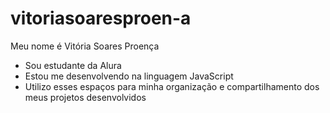 # vitoriasoaresproen-a
Meu nome é Vitória Soares Proença

- Sou estudante da Alura
- Estou me desenvolvendo na linguagem JavaScript
- Utilizo esses espaços para minha organização e compartilhamento dos meus projetos desenvolvidos

  
